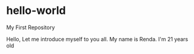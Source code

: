 # hello-world
My First Repository

Hello, Let me introduce myself to you all. My name is Renda. I'm 21 years old
